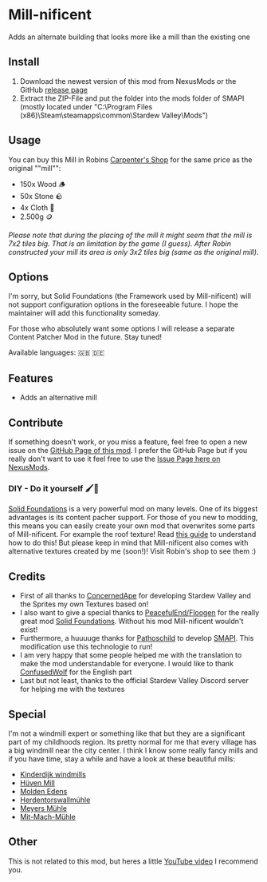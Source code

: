 # Mill-nificent

Adds an alternate building that looks more like a mill than the existing one

## Install

1. Download the newest version of this mod from NexusMods or the GitHub [release page](https://github.com/Nordmole/Millnificent/releases)
2. Extract the ZIP-File and put the folder into the mods folder of SMAPI (mostly located under "C:\Program Files (x86)\Steam\steamapps\common\Stardew Valley\Mods")

## Usage

You can buy this Mill in Robins [Carpenter's Shop](https://stardewvalleywiki.com/Carpenter%27s_Shop) for the same price as the original ""mill"":

- 150x Wood 🪵
- 50x Stone 🪨
- 4x Cloth 🧵
- 2.500g 🪙

*Please note that during the placing of the mill it might seem that the mill is 7x2 tiles big. That is an limitation by the game (I guess). After Robin constructed your mill its area is only 3x2 tiles big (same as the original mill)*.

## Options

I'm sorry, but Solid Foundations (the Framework used by Mill-nificent) will not support configuration options in the foreseeable future. I hope the maintainer will add this functionality someday.

For those who absolutely want some options I will release a separate Content Patcher Mod in the future. Stay tuned!

Available languages: 🇬🇧 🇩🇪

## Features

- Adds an alternative mill

## Contribute

If something doesn't work, or you miss a feature, feel free to open a new issue on the [GitHub Page of this mod](https://github.com/Nordmole/AlexMustacular/issues). I prefer the GitHub Page but if you really don't want to use it feel free to use the [Issue Page here on NexusMods](https://www.nexusmods.com/stardewvalley/mods/16890?tab=bugs).

### DIY - Do it yourself 🖌️🎨

[Solid Foundations](https://www.nexusmods.com/stardewvalley/mods/12311) is a very powerful mod on many levels. One of its biggest advantages is its content pacher support. For those of you new to modding, this means you can easily create your own mod that overwrites some parts of Mill-nificent. For example the roof texture! Read [this guide](https://github.com/Floogen/AlternativeTextures/wiki/Content-Patcher-Integration) to understand how to do this! But please keep in mind that Mill-nificent also comes with alternative textures created by me (soon!)! Visit Robin's shop to see them :)

## Credits

- First of all thanks to [ConcernedApe](https://twitter.com/concernedape) for developing Stardew Valley and the Sprites my own Textures based on!
- I also want to give a special thanks to [PeacefulEnd/Floogen](https://www.nexusmods.com/stardewvalley/users/4112039) for the really great mod [Solid Foundations](https://www.nexusmods.com/stardewvalley/mods/12311). Without his mod Mill-nificent wouldn't exist!
- Furthermore, a huuuuge thanks for [Pathoschild](https://www.nexusmods.com/stardewvalley/users/1552317) to develop [SMAPI](https://www.nexusmods.com/stardewvalley/mods/2400). This modification use this technologie to run!
- I am very happy that some people helped me with the translation to make the mod understandable for everyone. I would like to thank [ConfusedWolf](https://www.nexusmods.com/stardewvalley/users/15421504) for the English part
- Last but not least, thanks to the official Stardew Valley Discord server for helping me with the textures

## Special

I'm not a windmill expert or something like that but they are a significant part of my childhoods region. Its pretty normal for me that every village has a big windmill near the city center. I think I know some really fancy mills and if you have time, stay a while and have a look at these beautiful mills:

- [Kinderdijk windmills](https://en.wikipedia.org/wiki/Kinderdijk_windmills)
- [Hüven Mill](https://de.wikipedia.org/wiki/H%C3%BCvener_M%C3%BChle)
- [Molden Edens](https://www.visitwadden.nl/nl/bezoeken/activiteiten-overzicht/2559468064/molen-edens)
- [Herdentorswallmühle](https://de.wikipedia.org/wiki/Herdentorswallm%C3%BChle)
- [Meyers Mühle](https://goo.gl/maps/jctGxKaUJ7woY6Xq7)
- [Mit-Mach-Mühle](https://youtu.be/9gRD8fYXuMU)

## Other

This is not related to this mod, but heres a little [YouTube video](https://youtu.be/QAwL0O5nXe0) I recommend you.